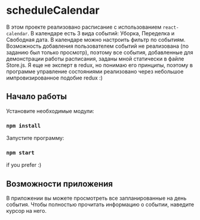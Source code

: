# scheduleCalendar

В этом проекте реализовано расписание с использованием `react-calendar`. В календаре есть 3 вида событий: Уборка, Переделка и Свободная дата. В календаре можно настроить фильтр по событиям. Возможность добавления пользователем событий не реализована (по заданию был только просмотр), поэтому все события, добавленные для демонстрации работы расписания, заданы мной статически в файле Store.js. Я еще не эксперт в redux, но понимаю его принципы, поэтому в программе управление состояниями реализовано через небольшое импровизированное подобие redux :) 

## Начало работы

Установите необходимые модули:

### `npm install`

Запустите программу: 

### `npm start`


if you prefer :)

## Возможности приложения

В приложении вы можете просмотреть все запланированные на день события. Чтобы полностью прочитать информацию о событии, наведите курсор на него.


